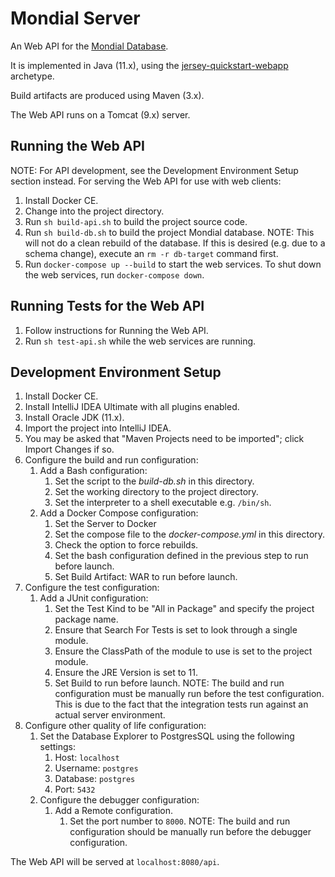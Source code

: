 # Mondial Server

An Web API for the [Mondial Database](https://www.dbis.informatik.uni-goettingen.de/Mondial/).

It is implemented in Java (11.x), using the
[jersey-quickstart-webapp](https://jersey.github.io/documentation/latest/getting-started.html)
archetype.

Build artifacts are produced using Maven (3.x).

The Web API runs on a Tomcat (9.x) server.

## Running the Web API

NOTE: For API development, see the Development Environment Setup section instead.
For serving the Web API for use with web clients:

1. Install Docker CE.
2. Change into the project directory.
3. Run `sh build-api.sh` to build the project source code.
4. Run `sh build-db.sh` to build the project Mondial database.
   NOTE: This will not do a clean rebuild of the database. If this is desired (e.g. due to a schema change), execute
   an `rm -r db-target` command first.
3. Run `docker-compose up --build` to start the web services. To shut down the web services, run `docker-compose down`.

## Running Tests for the Web API

1. Follow instructions for Running the Web API.
2. Run `sh test-api.sh` while the web services are running.

## Development Environment Setup 

1. Install Docker CE.
1. Install IntelliJ IDEA Ultimate with all plugins enabled.
2. Install Oracle JDK (11.x).
3. Import the project into IntelliJ IDEA.
4. You may be asked that "Maven Projects need to be imported"; click Import Changes if so.
5. Configure the build and run configuration:
    1. Add a Bash configuration:
        1. Set the script to the *build-db.sh* in this directory.
        2. Set the working directory to the project directory.
        3. Set the interpreter to a shell executable e.g. `/bin/sh`.
    2. Add a Docker Compose configuration:
        1. Set the Server to Docker
        2. Set the compose file to the *docker-compose.yml* in this directory.
        3. Check the option to force rebuilds.
        4. Set the bash configuration defined in the previous step to run before launch.
        5. Set Build Artifact: WAR to run before launch.
6. Configure the test configuration:
    1. Add a JUnit configuration:
        1. Set the Test Kind to be "All in Package" and specify the project package name.
        2. Ensure that Search For Tests is set to look through a single module.
        3. Ensure the ClassPath of the module to use is set to the project module.
        3. Ensure the JRE Version is set to 11.
        4. Set Build to run before launch.
    NOTE: The build and run configuration must be manually run before the test configuration. This is due to the fact
    that the integration tests run against an actual server environment.
7. Configure other quality of life configuration:
    1. Set the Database Explorer to PostgresSQL using the following settings:
        1. Host: `localhost`
        2. Username: `postgres`
        3. Database: `postgres`
        4. Port: `5432`
    2. Configure the debugger configuration:
        1. Add a Remote configuration.
            1. Set the port number to `8000`.
    NOTE: The build and run configuration should be manually run before the debugger configuration.

The Web API will be served at `localhost:8080/api`.
